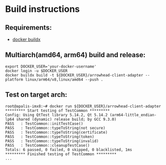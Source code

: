 # Build instructions

## Requirements:

* [docker buildx](https://docs.docker.com/buildx/working-with-buildx/)

## Multiarch(amd64, arm64) build and release:

```
export DOCKER_USER='your-docker-username'
docker login -u $DOCKER_USER
docker buildx build -t ${DOCKER_USER}/arrowhead-client-adapter --platform linux/arm64/v8,linux/amd64 --push .
```

## Test on target arch:

```
root@apalis-imx8:~# docker run ${DOCKER_USER}/arrowhead-client-adapter
********* Start testing of TestCommon *********
Config: Using QtTest library 5.14.2, Qt 5.14.2 (arm64-little_endian-lp64 shared (dynamic) release build; by GCC 9.3.0)
PASS   : TestCommon::initTestCase()
PASS   : TestCommon::typeToString(not secure)
PASS   : TestCommon::typeToString(certificate)
PASS   : TestCommon::typeToString(token)
PASS   : TestCommon::typeToString(invalid)
PASS   : TestCommon::cleanupTestCase()
Totals: 6 passed, 0 failed, 0 skipped, 0 blacklisted, 1ms
********* Finished testing of TestCommon *********
...
```
